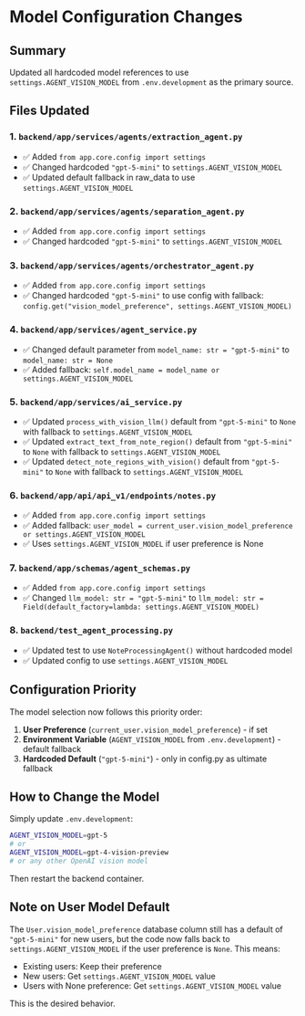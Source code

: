 # Model Configuration Changes

## Summary
Updated all hardcoded model references to use `settings.AGENT_VISION_MODEL` from `.env.development` as the primary source.

## Files Updated

### 1. `backend/app/services/agents/extraction_agent.py`
- ✅ Added `from app.core.config import settings`
- ✅ Changed hardcoded `"gpt-5-mini"` to `settings.AGENT_VISION_MODEL`
- ✅ Updated default fallback in raw_data to use `settings.AGENT_VISION_MODEL`

### 2. `backend/app/services/agents/separation_agent.py`
- ✅ Added `from app.core.config import settings`
- ✅ Changed hardcoded `"gpt-5-mini"` to `settings.AGENT_VISION_MODEL`

### 3. `backend/app/services/agents/orchestrator_agent.py`
- ✅ Added `from app.core.config import settings`
- ✅ Changed hardcoded `"gpt-5-mini"` to use config with fallback: `config.get("vision_model_preference", settings.AGENT_VISION_MODEL)`

### 4. `backend/app/services/agent_service.py`
- ✅ Changed default parameter from `model_name: str = "gpt-5-mini"` to `model_name: str = None`
- ✅ Added fallback: `self.model_name = model_name or settings.AGENT_VISION_MODEL`

### 5. `backend/app/services/ai_service.py`
- ✅ Updated `process_with_vision_llm()` default from `"gpt-5-mini"` to `None` with fallback to `settings.AGENT_VISION_MODEL`
- ✅ Updated `extract_text_from_note_region()` default from `"gpt-5-mini"` to `None` with fallback to `settings.AGENT_VISION_MODEL`
- ✅ Updated `detect_note_regions_with_vision()` default from `"gpt-5-mini"` to `None` with fallback to `settings.AGENT_VISION_MODEL`

### 6. `backend/app/api/api_v1/endpoints/notes.py`
- ✅ Added `from app.core.config import settings`
- ✅ Added fallback: `user_model = current_user.vision_model_preference or settings.AGENT_VISION_MODEL`
- ✅ Uses `settings.AGENT_VISION_MODEL` if user preference is None

### 7. `backend/app/schemas/agent_schemas.py`
- ✅ Added `from app.core.config import settings`
- ✅ Changed `llm_model: str = "gpt-5-mini"` to `llm_model: str = Field(default_factory=lambda: settings.AGENT_VISION_MODEL)`

### 8. `backend/test_agent_processing.py`
- ✅ Updated test to use `NoteProcessingAgent()` without hardcoded model
- ✅ Updated config to use `settings.AGENT_VISION_MODEL`

## Configuration Priority

The model selection now follows this priority order:

1. **User Preference** (`current_user.vision_model_preference`) - if set
2. **Environment Variable** (`AGENT_VISION_MODEL` from `.env.development`) - default fallback
3. **Hardcoded Default** (`"gpt-5-mini"`) - only in config.py as ultimate fallback

## How to Change the Model

Simply update `.env.development`:
```bash
AGENT_VISION_MODEL=gpt-5
# or
AGENT_VISION_MODEL=gpt-4-vision-preview
# or any other OpenAI vision model
```

Then restart the backend container.

## Note on User Model Default

The `User.vision_model_preference` database column still has a default of `"gpt-5-mini"` for new users, but the code now falls back to `settings.AGENT_VISION_MODEL` if the user preference is `None`. This means:
- Existing users: Keep their preference
- New users: Get `settings.AGENT_VISION_MODEL` value
- Users with None preference: Get `settings.AGENT_VISION_MODEL` value

This is the desired behavior.


